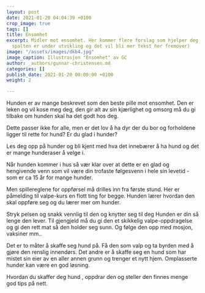 ```yaml
---
layout: post
date: 2021-01-20 04:04:39 +0100
crop_image: true
tags: []
title: Ensomhet
excerpt: Midler mot ensomhet. Her kommer flere forslag som hjelper deg ut av ensomheten.  (Denne
  spalten er under utvikling og det vil bli mer tekst her fremover)
image: "/assets/images/dkb4.jpg"
image_caption: Illustrasjon "Ensomhet" av GC
author: _authors/gunnar-christensen.md
categories: []
publish_date: 2021-01-20 00:00:00 +0100
weight: 2

---
```

Hunden er av mange beskrevet som den beste pille mot ensomhet. Den er leken og vil kose meg deg, den gir alt av sin kjærlighet og omsorg må du gi tilbake om hunden skal ha det godt hos deg.

Dette passer ikke for alle, men er det lov å ha dyr der du bor og forholdene ligger til rette for hund? Er du glad i hunder?

Les deg opp på hunder og bli kjent med hva det innebærer å ha hund og det er mange hunderaser å velge i.

Når hunden kommer i hus  så vær klar over at dette er en glad og hengivende venn som vil være din trofaste følgesvenn i hele sin levetid - som er ca  15 år for mange hunder.

Men spillereglene for oppførsel må drilles inn fra første stund. Her er påmelding til valpe-kurs en flott ting for begge. Hunden lærer hvordan den skal oppføre seg og du lærer mer om hunder.

Stryk pelsen og snakk vennlig til den og knytter seg til deg Hunden er din så lenge den lever. Til gjengjeld må du gi den et skikkelig valpe-oppdragelse og gi den rett mat så den holder seg sunn. Og følge den opp med mosjon,  vaksiner mm..

Det er to måter å skaffe seg hund på. Få den som valp og ta byrden med å gjøre den renslig innendørs. Det andre er å skaffe seg en hund som har mistet sin eier av en aller annen grunn og trenger et nytt hjem. Omplasserte hunder kan være en god løsning.

Hvordan du skaffer deg hund , oppdrar den og steller den finnes menge god tips på nett.